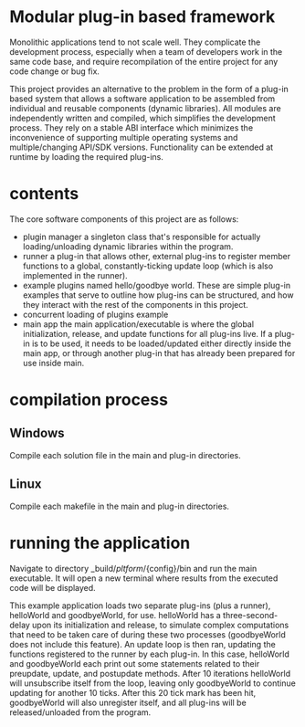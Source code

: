 # Modular plug-in based framework

Monolithic applications tend to not scale well. They complicate
the development process, especially when a team of developers work
in the same code base, and require recompilation of the entire
project for any code change or bug fix.

This project provides an alternative to the problem in the form
of a plug-in based system that allows a software application to
be assembled from individual and reusable components (dynamic
libraries).
All modules are independently written and compiled, which
simplifies the development process.
They rely on a stable ABI interface which minimizes the
inconvenience of supporting multiple operating systems and
multiple/changing API/SDK versions.
Functionality can be extended at runtime by loading the required
plug-ins.

# contents

The core software components of this project are as follows:
- plugin manager
    a singleton class that's responsible for actually loading/unloading 
    dynamic libraries within the program.
- runner
    a plug-in that allows other, external plug-ins to register member 
    functions to a global, constantly-ticking update loop (which is also 
    implemented in the runner).
- example plugins
    named hello/goodbye world. These are simple plug-in examples that
    serve to outline how plug-ins can be structured, and how they interact
    with the rest of the components in this project.
- concurrent loading of plugins example
- main app
    the main application/executable is where the global initialization,
    release, and update functions for all plug-ins live. If a plug-in 
    is to be used, it needs to be loaded/updated either directly inside
    the main app, or through another plug-in that has already been prepared
    for use inside main.

# compilation process

## Windows
Compile each solution file in the main and plug-in directories.

## Linux
Compile each makefile in the main and plug-in directories.

# running the application

Navigate to directory _build/${pltform}/${config}/bin and run the main executable.
It will open a new terminal where results from the executed code will be displayed.

This example application loads two separate plug-ins (plus a runner), helloWorld and 
goodbyeWorld, for use. helloWorld has a three-second-delay upon its initialization and 
release, to simulate complex computations that need to be taken care of during these two
processes (goodbyeWorld does not include this feature). An update loop is then ran,
updating the functions registered to the runner by each plug-in. In this case,
helloWorld and goodbyeWorld each print out some statements related to their preupdate,
update, and postupdate methods. After 10 iterations helloWorld will unsubscribe itself
from the loop, leaving only goodbyeWorld to continue updating for another 10 ticks.
After this 20 tick mark has been hit, goodbyeWorld will also unregister itself, and
all plug-ins will be released/unloaded from the program.
